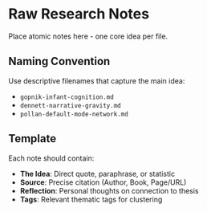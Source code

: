 # Raw Research Notes

Place atomic notes here - one core idea per file.

## Naming Convention

Use descriptive filenames that capture the main idea:
- `gopnik-infant-cognition.md`
- `dennett-narrative-gravity.md`
- `pollan-default-mode-network.md`

## Template

Each note should contain:
- **The Idea**: Direct quote, paraphrase, or statistic
- **Source**: Precise citation (Author, Book, Page/URL)
- **Reflection**: Personal thoughts on connection to thesis
- **Tags**: Relevant thematic tags for clustering
